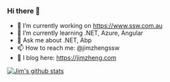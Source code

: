 ### Hi there 👋  
  
- 🔭 I’m currently working on https://www.ssw.com.au
- 🌱 I’m currently learning .NET, Azure, Angular
- 💬 Ask me about .NET, Abp
- 📫 How to reach me: @jimzhengssw
- 📃 I blog here: https://jimzheng.com

[![Jim's github stats](https://github-readme-stats.vercel.app/api?username=jimmidier&theme=dark)](https://github.com/jimmidier/github-readme-stats)

<!--
**jimmidier/jimmidier** is a ✨ _special_ ✨ repository because its `README.md` (this file) appears on your GitHub profile.

Here are some ideas to get you started:

- 🔭 I’m currently working on ...
- 🌱 I’m currently learning ...
- 👯 I’m looking to collaborate on ...
- 🤔 I’m looking for help with ...
- 💬 Ask me about ...
- 📫 How to reach me: ...
- 😄 Pronouns: ...
- ⚡ Fun fact: ...
-->
